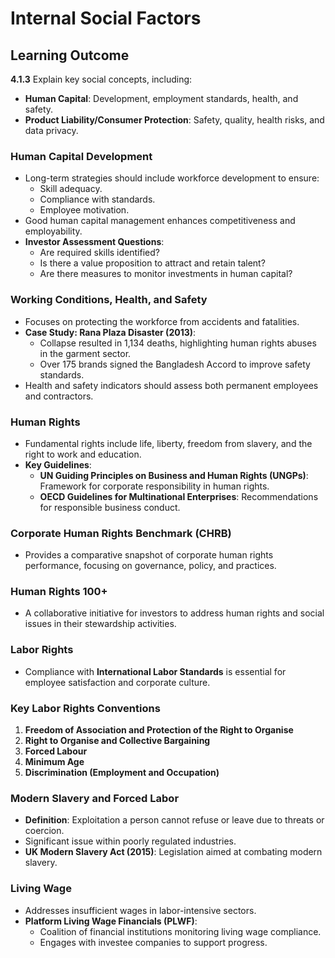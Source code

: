 # Internal Social Factors

## Learning Outcome
**4.1.3** Explain key social concepts, including:
- **Human Capital**: Development, employment standards, health, and safety.
- **Product Liability/Consumer Protection**: Safety, quality, health risks, and data privacy.


### Human Capital Development
- Long-term strategies should include workforce development to ensure:
  - Skill adequacy.
  - Compliance with standards.
  - Employee motivation.
- Good human capital management enhances competitiveness and employability.
- **Investor Assessment Questions**:
  - Are required skills identified?
  - Is there a value proposition to attract and retain talent?
  - Are there measures to monitor investments in human capital?

### Working Conditions, Health, and Safety
- Focuses on protecting the workforce from accidents and fatalities.
- **Case Study: Rana Plaza Disaster (2013)**:
  - Collapse resulted in 1,134 deaths, highlighting human rights abuses in the garment sector.
  - Over 175 brands signed the Bangladesh Accord to improve safety standards.
- Health and safety indicators should assess both permanent employees and contractors.

### Human Rights
- Fundamental rights include life, liberty, freedom from slavery, and the right to work and education.
- **Key Guidelines**:
  - **UN Guiding Principles on Business and Human Rights (UNGPs)**: Framework for corporate responsibility in human rights.
  - **OECD Guidelines for Multinational Enterprises**: Recommendations for responsible business conduct.

### Corporate Human Rights Benchmark (CHRB)
- Provides a comparative snapshot of corporate human rights performance, focusing on governance, policy, and practices.

### Human Rights 100+
- A collaborative initiative for investors to address human rights and social issues in their stewardship activities.

### Labor Rights
- Compliance with **International Labor Standards** is essential for employee satisfaction and corporate culture.

### Key Labor Rights Conventions
1. **Freedom of Association and Protection of the Right to Organise**
2. **Right to Organise and Collective Bargaining**
3. **Forced Labour**
4. **Minimum Age**
5. **Discrimination (Employment and Occupation)**

### Modern Slavery and Forced Labor
- **Definition**: Exploitation a person cannot refuse or leave due to threats or coercion.
- Significant issue within poorly regulated industries.
- **UK Modern Slavery Act (2015)**: Legislation aimed at combating modern slavery.

### Living Wage
- Addresses insufficient wages in labor-intensive sectors.
- **Platform Living Wage Financials (PLWF)**:
  - Coalition of financial institutions monitoring living wage compliance.
  - Engages with investee companies to support progress.

